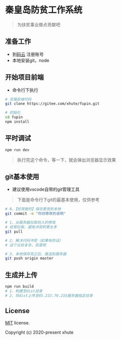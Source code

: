 # 秦皇岛防贫工作系统

> 为扶贫事业做点贡献吧

## 准备工作
* 到[码云](https://gitee.com) 注册账号
* 本地安装git，node

## 开始项目前端

* 命令行下执行
```bash
# 克隆前端代码
git clone https://gitee.com/xhute/fupin.git

# 初始化
cd fupin
npm install
```

## 平时调试
```bash
npm run dev
```
> 执行完这个命令，等一下，就会弹出浏览器显示效果

## git基本使用

* 建议使用vscode自带的git管理工具

> 下面是命令行下git的最基本使用，仅供参考
```bash
# 0、【经常做的】保存更改到本地
git commit -m "你对修改的说明"

# 1、从服务器拉取别人的修改
# 经常拉取，避免冲突积累太多
git pull

# 2、解决代码冲突（如果有的话）
# 这个比较复杂，百度吧

# 3、本地保存完之后，推送到服务器
git push origin master
```

## 生成并上传

```bash
npm run build
# 1、构建至dist目录
# 2、将dist上传至45.233.70.235服务器指定目录
```

## License

[MIT](https://github.com/PanJiaChen/vue-admin-template/blob/master/LICENSE) license.

Copyright (c) 2020-present xhute
